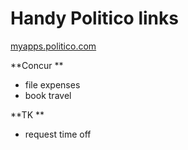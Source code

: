 # Handy Politico links

[myapps.politico.com](/myapps.politico.com)

**Concur **

* file expenses
* book travel



**TK **

* request time off





